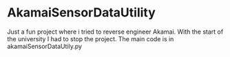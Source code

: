 # AkamaiSensorDataUtility

Just a fun project where i tried to reverse engineer Akamai. With the start of the university I had to stop the project.
The main code is in akamaiSensorDataUtily.py
